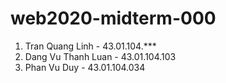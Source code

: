 # web2020-midterm-000
1. Tran Quang Linh - 43.01.104.***
2. Dang Vu Thanh Luan - 43.01.104.103
3. Phan Vu Duy - 43.01.104.034

